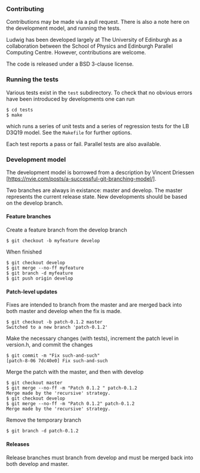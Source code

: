 
### Contributing

Contributions may be made via a pull request. There is also a note
here on the development model, and running the tests.

Ludwig has been developed largely at The University of Edinburgh as
a collaboration between the School of Physics and Edinburgh Parallel
Computing Centre. However, contributions are welcome.

The code is released under a BSD 3-clause license.

### Running the tests

Various tests exist in the `test` subdirectory. To check that no
obvious errors have been introduced by developments one can run
```
$ cd tests
$ make
```
which runs a series of unit tests and a series of regression tests for the
LB D3Q19 model.
See the `Makefile` for further options.

Each test reports a pass or fail. Parallel tests are also available.

### Development model

The development model is borrowed from a description by Vincent Driessen
[https://nvie.com/posts/a-successful-git-branching-model/].

Two branches are always in existance: master and develop. The
master represents the current release state. New developments should be
based on the develop branch.

#### Feature branches

Create a feature branch from the develop branch
```
$ git checkout -b myfeature develop
```

When finished
```
$ git checkout develop
$ git merge --no-ff myfeature
$ git branch -d myfeature
$ git push origin develop
```

#### Patch-level updates

Fixes are intended to branch from the master and are merged back into
both master and develop when the fix is made.

```
$ git checkout -b patch-0.1.2 master
Switched to a new branch 'patch-0.1.2'
```
Make the necessary changes (with tests), increment the patch level in
version.h, and commit the changes
```
$ git commit -m "Fix such-and-such"
[patch-8-06 7dc40e0] Fix such-and-such
```

Merge the patch with the master, and then with develop
```
$ git checkout master
$ git merge --no-ff -m "Patch 0.1.2 " patch-0.1.2
Merge made by the 'recursive' strategy.
$ git checkout develop
$ git merge --no-ff -m "Patch 0.1.2" patch-0.1.2
Merge made by the 'recursive' strategy.
```

Remove the temporary branch
```
$ git branch -d patch-0.1.2
```

#### Releases

Release branches must branch from develop and must be merged back into both
develop and master.
